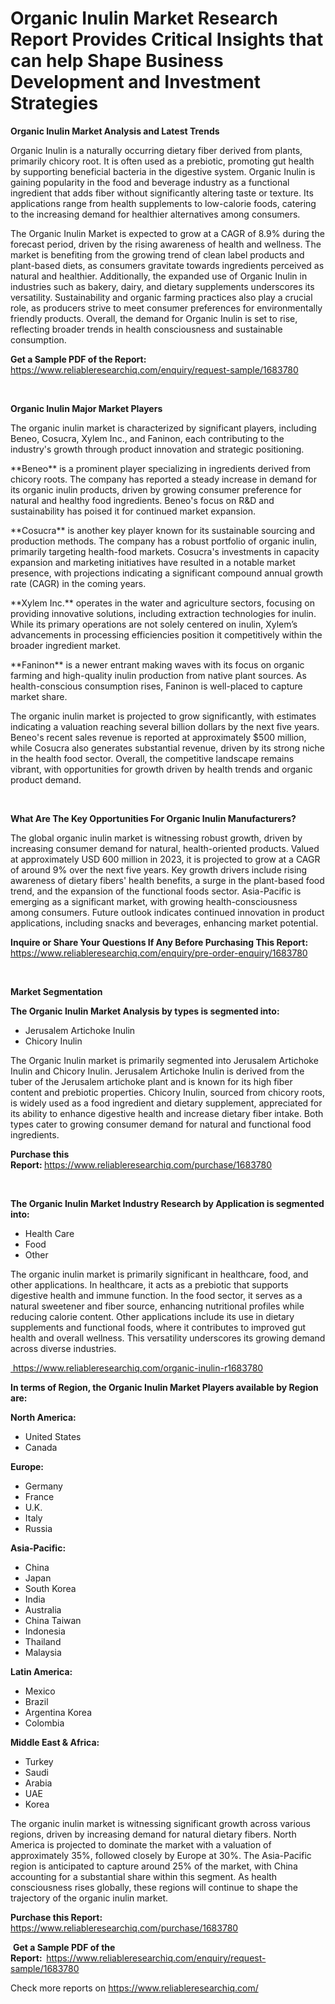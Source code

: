 <p><h1>Organic Inulin Market Research Report Provides Critical Insights that can help Shape Business Development and Investment Strategies</h1></p><p><strong>Organic Inulin Market Analysis and Latest Trends</strong></p>
<p><p>Organic Inulin is a naturally occurring dietary fiber derived from plants, primarily chicory root. It is often used as a prebiotic, promoting gut health by supporting beneficial bacteria in the digestive system. Organic Inulin is gaining popularity in the food and beverage industry as a functional ingredient that adds fiber without significantly altering taste or texture. Its applications range from health supplements to low-calorie foods, catering to the increasing demand for healthier alternatives among consumers.</p><p>The Organic Inulin Market is expected to grow at a CAGR of 8.9% during the forecast period, driven by the rising awareness of health and wellness. The market is benefiting from the growing trend of clean label products and plant-based diets, as consumers gravitate towards ingredients perceived as natural and healthier. Additionally, the expanded use of Organic Inulin in industries such as bakery, dairy, and dietary supplements underscores its versatility. Sustainability and organic farming practices also play a crucial role, as producers strive to meet consumer preferences for environmentally friendly products. Overall, the demand for Organic Inulin is set to rise, reflecting broader trends in health consciousness and sustainable consumption.</p></p>
<p><strong>Get a Sample PDF of the Report:&nbsp;</strong> <a href="https://www.reliableresearchiq.com/enquiry/request-sample/1683780?utm_campaign=2455&utm_medium=2&utm_source=Github&utm_content=ia&utm_term=07042025&utm_id=organic-inulin">https://www.reliableresearchiq.com/enquiry/request-sample/1683780</a></p>
<p>&nbsp;</p>
<p><strong>Organic Inulin Major Market Players</strong></p>
<p><p>The organic inulin market is characterized by significant players, including Beneo, Cosucra, Xylem Inc., and Faninon, each contributing to the industry's growth through product innovation and strategic positioning.</p><p>**Beneo** is a prominent player specializing in ingredients derived from chicory roots. The company has reported a steady increase in demand for its organic inulin products, driven by growing consumer preference for natural and healthy food ingredients. Beneo's focus on R&D and sustainability has poised it for continued market expansion.</p><p>**Cosucra** is another key player known for its sustainable sourcing and production methods. The company has a robust portfolio of organic inulin, primarily targeting health-food markets. Cosucra's investments in capacity expansion and marketing initiatives have resulted in a notable market presence, with projections indicating a significant compound annual growth rate (CAGR) in the coming years.</p><p>**Xylem Inc.** operates in the water and agriculture sectors, focusing on providing innovative solutions, including extraction technologies for inulin. While its primary operations are not solely centered on inulin, Xylem’s advancements in processing efficiencies position it competitively within the broader ingredient market.</p><p>**Faninon** is a newer entrant making waves with its focus on organic farming and high-quality inulin production from native plant sources. As health-conscious consumption rises, Faninon is well-placed to capture market share.</p><p>The organic inulin market is projected to grow significantly, with estimates indicating a valuation reaching several billion dollars by the next five years. Beneo's recent sales revenue is reported at approximately $500 million, while Cosucra also generates substantial revenue, driven by its strong niche in the health food sector. Overall, the competitive landscape remains vibrant, with opportunities for growth driven by health trends and organic product demand.</p></p>
<p>&nbsp;</p>
<p><strong>What Are The Key Opportunities For Organic Inulin Manufacturers?</strong></p>
<p><p>The global organic inulin market is witnessing robust growth, driven by increasing consumer demand for natural, health-oriented products. Valued at approximately USD 600 million in 2023, it is projected to grow at a CAGR of around 9% over the next five years. Key growth drivers include rising awareness of dietary fibers' health benefits, a surge in the plant-based food trend, and the expansion of the functional foods sector. Asia-Pacific is emerging as a significant market, with growing health-consciousness among consumers. Future outlook indicates continued innovation in product applications, including snacks and beverages, enhancing market potential.</p></p>
<p><strong>Inquire or Share Your Questions If Any Before Purchasing This Report:</strong> <a href="https://www.reliableresearchiq.com/enquiry/pre-order-enquiry/1683780?utm_campaign=2455&utm_medium=2&utm_source=Github&utm_content=ia&utm_term=07042025&utm_id=organic-inulin">https://www.reliableresearchiq.com/enquiry/pre-order-enquiry/1683780</a></p>
<p>&nbsp;</p>
<p><strong>Market Segmentation</strong></p>
<p><strong>The Organic Inulin Market Analysis by types is segmented into:</strong></p>
<p><ul><li>Jerusalem Artichoke Inulin</li><li>Chicory Inulin</li></ul></p>
<p><p>The Organic Inulin market is primarily segmented into Jerusalem Artichoke Inulin and Chicory Inulin. Jerusalem Artichoke Inulin is derived from the tuber of the Jerusalem artichoke plant and is known for its high fiber content and prebiotic properties. Chicory Inulin, sourced from chicory roots, is widely used as a food ingredient and dietary supplement, appreciated for its ability to enhance digestive health and increase dietary fiber intake. Both types cater to growing consumer demand for natural and functional food ingredients.</p></p>
<p><strong>Purchase this Report:&nbsp;</strong><a href="https://www.reliableresearchiq.com/purchase/1683780?utm_campaign=2455&utm_medium=2&utm_source=Github&utm_content=ia&utm_term=07042025&utm_id=organic-inulin">https://www.reliableresearchiq.com/purchase/1683780</a></p>
<p>&nbsp;</p>
<p><strong>The Organic Inulin Market Industry Research by Application is segmented into:</strong></p>
<p><ul><li>Health Care</li><li>Food</li><li>Other</li></ul></p>
<p><p>The organic inulin market is primarily significant in healthcare, food, and other applications. In healthcare, it acts as a prebiotic that supports digestive health and immune function. In the food sector, it serves as a natural sweetener and fiber source, enhancing nutritional profiles while reducing calorie content. Other applications include its use in dietary supplements and functional foods, where it contributes to improved gut health and overall wellness. This versatility underscores its growing demand across diverse industries.</p></p>
<p><a href="https://www.reliableresearchiq.com/organic-inulin-r1683780?utm_campaign=2455&utm_medium=2&utm_source=Github&utm_content=ia&utm_term=07042025&utm_id=organic-inulin">&nbsp;https://www.reliableresearchiq.com/organic-inulin-r1683780</a></p>
<p><strong>In terms of Region, the Organic Inulin Market Players available by Region are:</strong></p>
<p>
    <p> <strong> North America: </strong>
        <ul>
            <li>United States</li>
            <li>Canada</li>
        </ul>
        </p> 
    <p> <strong> Europe: </strong>
        <ul>
            <li>Germany</li>
            <li>France</li>
            <li>U.K.</li>
            <li>Italy</li>
            <li>Russia</li>
        </ul>
        </p> 
    <p> <strong> Asia-Pacific: </strong>
        <ul>
            <li>China</li>
            <li>Japan</li>
            <li>South Korea</li>
            <li>India</li>
            <li>Australia</li>
            <li>China Taiwan</li>
            <li>Indonesia</li>
            <li>Thailand</li>
            <li>Malaysia</li>
        </ul>
        </p> 
    <p> <strong> Latin America: </strong>
        <ul>
            <li>Mexico</li>
            <li>Brazil</li>
            <li>Argentina Korea</li>
            <li>Colombia</li>
        </ul>
        </p> 
    <p> <strong> Middle East & Africa: </strong>
        <ul>
            <li>Turkey</li>
            <li>Saudi</li>
            <li>Arabia</li>
            <li>UAE</li>
            <li>Korea</li>
        </ul>
    </p>
    </p>
<p><p>The organic inulin market is witnessing significant growth across various regions, driven by increasing demand for natural dietary fibers. North America is projected to dominate the market with a valuation of approximately 35%, followed closely by Europe at 30%. The Asia-Pacific region is anticipated to capture around 25% of the market, with China accounting for a substantial share within this segment. As health consciousness rises globally, these regions will continue to shape the trajectory of the organic inulin market.</p></p>
<p><strong>Purchase this Report: </strong><a href="https://www.reliableresearchiq.com/purchase/1683780?utm_campaign=2455&utm_medium=2&utm_source=Github&utm_content=ia&utm_term=07042025&utm_id=organic-inulin">https://www.reliableresearchiq.com/purchase/1683780</a></p>
<p>&nbsp;<strong>Get a Sample PDF of the Report:&nbsp;&nbsp;</strong><a href="https://www.reliableresearchiq.com/enquiry/request-sample/1683780?utm_campaign=2455&utm_medium=2&utm_source=Github&utm_content=ia&utm_term=07042025&utm_id=organic-inulin">https://www.reliableresearchiq.com/enquiry/request-sample/1683780</a></p>
<p><strong></strong></p>
<p>Check more reports on <a href="https://www.reliableresearchiq.com/?utm_campaign=2455&utm_medium=2&utm_source=Github&utm_content=ia&utm_term=07042025&utm_id=organic-inulin">https://www.reliableresearchiq.com/</a></p>